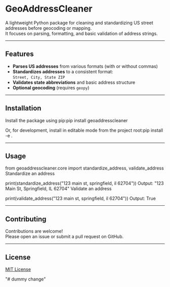 # GeoAddressCleaner

A lightweight Python package for cleaning and standardizing US street addresses before geocoding or mapping.  
It focuses on parsing, formatting, and basic validation of address strings.

---

## Features

- **Parses US addresses** from various formats (with or without commas)
- **Standardizes addresses** to a consistent format:  
  `Street, City, State ZIP`
- **Validates state abbreviations** and basic address structure
- **Optional geocoding** (requires `geopy`)

---

## Installation

Install the package using pip:pip install geoaddresscleaner



Or, for development, install in editable mode from the project root:pip install -e .


---

## Usage

from geoaddresscleaner.core import standardize_address, validate_address
Standardize an address

print(standardize_address("123 main st, springfield, il 62704"))
Output: "123 Main St, Springfield, IL 62704"
Validate an address

print(validate_address("123 main st, springfield, il 62704"))
Output: True


---

## Contributing

Contributions are welcome!  
Please open an issue or submit a pull request on GitHub.

---

## License

[MIT License](LICENSE)




"# dummy change" 
